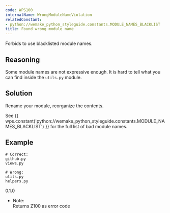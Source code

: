 ```yaml
---
code: WPS100
internalName: WrongModuleNameViolation
relatedConstant:
- python://wemake_python_styleguide.constants.MODULE_NAMES_BLACKLIST
title: Found wrong module name
---
```


Forbids to use blacklisted module names.

## Reasoning
Some module names are not expressive enough. It is hard to tell what
you can find inside the `utils.py` module.

## Solution
Rename your module, reorganize the contents.

See {{ wps.constant('python://wemake_python_styleguide.constants.MODULE_NAMES_BLACKLIST') }} for
the full list of bad module names.

## Example

    # Correct:
    github.py
    views.py
    
    # Wrong:
    utils.py
    helpers.py

<div class="versionadded">

0.1.0

</div>

  - Note:  
    Returns Z100 as error code